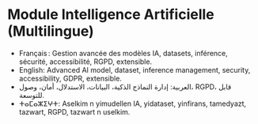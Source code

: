 # Module Intelligence Artificielle (Multilingue)

- Français : Gestion avancée des modèles IA, datasets, inférence, sécurité, accessibilité, RGPD, extensible.
- English: Advanced AI model, dataset, inference management, security, accessibility, GDPR, extensible.
- العربية: إدارة النماذج الذكية، البيانات، الاستدلال، أمان، وصول، RGPD، قابل للتوسعة.
- ⵜⴰⵎⴰⵣⵉⵖⵜ: Aselkim n yimudellen IA, yidataset, yinfirans, tamedyazt, tazwart, RGPD, tazwart n uselkim.
